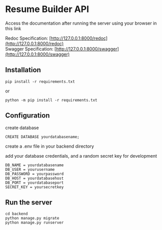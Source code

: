 # Resume Builder API

<p>Access the documentation after running the server using your browser in this link</p>

Redoc Specification: [http://127.0.0.1:8000/redoc](http://127.0.0.1:8000/redoc) <br/>
Swagger Specification: [http://127.0.0.1:8000/swagger](http://127.0.0.1:8000/swagger)

## Installation
```
pip install -r requirements.txt
```
or
```
python -m pip install -r requirements.txt
```

## Configuration
create database
```
CREATE DATABASE yourdatabasename;
```
<p>create a .env file in your backend directory</p>
<p>add your database credentials, and a random secret key for development</p>

```
DB_NAME = yourdatabasename
DB_USER = yourusername
DB_PASSWORD = yourpassword
DB_HOST = yourdatabasehost
DB_PORT = yourdatabaseport
SECRET_KEY = yoursecretkey
```

## Run the server
```
cd backend
python manage.py migrate
python manage.py runserver
```

